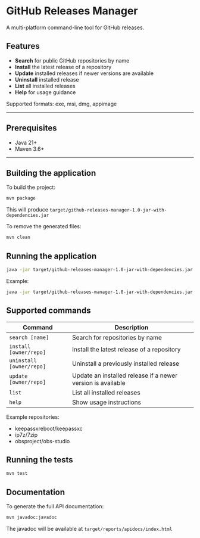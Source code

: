 # GitHub Releases Manager

A multi-platform command-line tool for GitHub releases.

## Features

- **Search** for public GitHub repositories by name
- **Install** the latest release of a repository
- **Update** installed releases if newer versions are available
- **Uninstall** installed release
- **List** all installed releases
- **Help** for usage guidance

Supported formats: exe, msi, dmg, appimage

---

## Prerequisites

- Java 21+
- Maven 3.6+

---

## Building the application

To build the project:

```bash
mvn package
```

This will produce `target/github-releases-manager-1.0-jar-with-dependencies.jar`


To remove the generated files:

```bash
mvn clean
```

## Running the application

```bash
java -jar target/github-releases-manager-1.0-jar-with-dependencies.jar [command] [options]
```

Example:

```bash
java -jar target/github-releases-manager-1.0-jar-with-dependencies.jar list
```

## Supported commands

| Command                  | Description                                                 |
| ------------------------ | ----------------------------------------------------------- |
| `search [name]`          | Search for repositories by name                             |
| `install [owner/repo]`   | Install the latest release of a repository                  |
| `uninstall [owner/repo]` | Uninstall a previously installed release                    |
| `update [owner/repo]`    | Update an installed release if a newer version is available |
| `list`                   | List all installed releases                                 |
| `help`                   | Show usage instructions                                     |

Example repositories:

- keepassxreboot/keepassxc
- ip7z/7zip
- obsproject/obs-studio

## Running the tests

```bash
mvn test
```

## Documentation

To generate the full API documentation:

```bash
mvn javadoc:javadoc
```

The javadoc will be available at `target/reports/apidocs/index.html`

